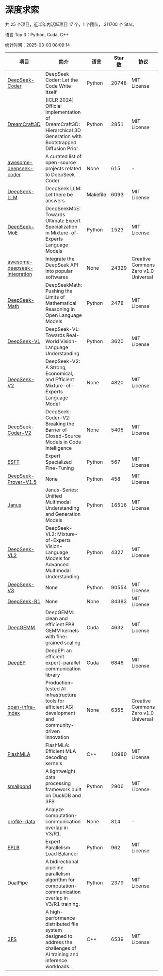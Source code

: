 # 深度求索

共 25 个项目，近半年内活跃项目 17 个，1 个团队， 311700 个 Star。

语言 Top 3：Python, Cuda, C++

统计时间：2025-03-03 08:09:14

| 项目 | 简介 | 语言 | Star 数 | 协议 | 创建时间 | 最后更新时间 | 最后提交时间 |
| --- | --- | --- | --- | --- | --- | --- | --- |
| [DeepSeek-Coder](https://github.com/deepseek-ai/DeepSeek-Coder) | DeepSeek Coder: Let the Code Write Itself | Python | 20748 | MIT License | 2023-10-20 | 2025-03-03 | 2024-05-21 |
| [DreamCraft3D](https://github.com/deepseek-ai/DreamCraft3D) | [ICLR 2024] Official implementation of DreamCraft3D: Hierarchical 3D Generation with Bootstrapped Diffusion Prior | Python | 2851 | MIT License | 2023-10-23 | 2025-03-03 | 2024-08-21 |
| [awesome-deepseek-coder](https://github.com/deepseek-ai/awesome-deepseek-coder) | A curated list of open-source projects related to DeepSeek Coder | None | 615 | - | 2023-11-06 | 2025-03-03 | 2024-04-03 |
| [DeepSeek-LLM](https://github.com/deepseek-ai/DeepSeek-LLM) | DeepSeek LLM: Let there be answers | Makefile | 6093 | MIT License | 2023-11-29 | 2025-03-03 | 2024-02-04 |
| [DeepSeek-MoE](https://github.com/deepseek-ai/DeepSeek-MoE) | DeepSeekMoE: Towards Ultimate Expert Specialization in Mixture-of-Experts Language Models | Python | 1523 | MIT License | 2024-01-02 | 2025-03-03 | 2024-01-16 |
| [awesome-deepseek-integration](https://github.com/deepseek-ai/awesome-deepseek-integration) | Integrate the DeepSeek API into popular softwares | None | 24329 | Creative Commons Zero v1.0 Universal | 2024-01-11 | 2025-03-03 | 2025-02-28 |
| [DeepSeek-Math](https://github.com/deepseek-ai/DeepSeek-Math) | DeepSeekMath: Pushing the Limits of Mathematical Reasoning in Open Language Models | Python | 2478 | MIT License | 2024-02-05 | 2025-03-03 | 2024-04-15 |
| [DeepSeek-VL](https://github.com/deepseek-ai/DeepSeek-VL) | DeepSeek-VL: Towards Real-World Vision-Language Understanding | Python | 3620 | MIT License | 2024-03-07 | 2025-03-03 | 2024-04-24 |
| [DeepSeek-V2](https://github.com/deepseek-ai/DeepSeek-V2) | DeepSeek-V2: A Strong, Economical, and Efficient Mixture-of-Experts Language Model | None | 4820 | MIT License | 2024-04-22 | 2025-03-03 | 2024-09-25 |
| [DeepSeek-Coder-V2](https://github.com/deepseek-ai/DeepSeek-Coder-V2) | DeepSeek-Coder-V2: Breaking the Barrier of Closed-Source Models in Code Intelligence | None | 5405 | MIT License | 2024-06-14 | 2025-03-03 | 2024-09-24 |
| [ESFT](https://github.com/deepseek-ai/ESFT) | Expert Specialized Fine-Tuning | Python | 567 | MIT License | 2024-07-04 | 2025-03-03 | 2024-09-22 |
| [DeepSeek-Prover-V1.5](https://github.com/deepseek-ai/DeepSeek-Prover-V1.5) | None | Python | 458 | MIT License | 2024-08-15 | 2025-03-03 | 2024-08-16 |
| [Janus](https://github.com/deepseek-ai/Janus) | Janus-Series: Unified Multimodal Understanding and Generation Models | Python | 16516 | MIT License | 2024-10-18 | 2025-03-03 | 2025-02-01 |
| [DeepSeek-VL2](https://github.com/deepseek-ai/DeepSeek-VL2) | DeepSeek-VL2: Mixture-of-Experts Vision-Language Models for Advanced Multimodal Understanding | Python | 4327 | MIT License | 2024-12-13 | 2025-03-03 | 2025-02-26 |
| [DeepSeek-V3](https://github.com/deepseek-ai/DeepSeek-V3) | None | Python | 90554 | MIT License | 2024-12-26 | 2025-03-03 | 2025-02-24 |
| [DeepSeek-R1](https://github.com/deepseek-ai/DeepSeek-R1) | None | None | 84383 | MIT License | 2025-01-20 | 2025-03-03 | 2025-02-24 |
| [DeepGEMM](https://github.com/deepseek-ai/DeepGEMM) | DeepGEMM: clean and efficient FP8 GEMM kernels with fine-grained scaling | Cuda | 4632 | MIT License | 2025-02-13 | 2025-03-03 | 2025-03-03 |
| [DeepEP](https://github.com/deepseek-ai/DeepEP) | DeepEP: an efficient expert-parallel communication library | Cuda | 6846 | MIT License | 2025-02-17 | 2025-03-03 | 2025-03-03 |
| [open-infra-index](https://github.com/deepseek-ai/open-infra-index) | Production-tested AI infrastructure tools for efficient AGI development and community-driven innovation | None | 6355 | Creative Commons Zero v1.0 Universal | 2025-02-21 | 2025-03-03 | 2025-03-01 |
| [FlashMLA](https://github.com/deepseek-ai/FlashMLA) | FlashMLA: Efficient MLA decoding kernels | C++ | 10980 | MIT License | 2025-02-21 | 2025-03-03 | 2025-03-01 |
| [smallpond](https://github.com/deepseek-ai/smallpond) | A lightweight data processing framework built on DuckDB and 3FS. | Python | 2906 | MIT License | 2025-02-24 | 2025-03-03 | 2025-03-03 |
| [profile-data](https://github.com/deepseek-ai/profile-data) | Analyze computation-communication overlap in V3/R1. | None | 814 | - | 2025-02-26 | 2025-03-03 | 2025-02-27 |
| [EPLB](https://github.com/deepseek-ai/EPLB) | Expert Parallelism Load Balancer | Python | 962 | MIT License | 2025-02-26 | 2025-03-03 | 2025-02-27 |
| [DualPipe](https://github.com/deepseek-ai/DualPipe) | A bidirectional pipeline parallelism algorithm for computation-communication overlap in V3/R1 training. | Python | 2379 | MIT License | 2025-02-26 | 2025-03-03 | 2025-02-28 |
| [3FS](https://github.com/deepseek-ai/3FS) |  A high-performance distributed file system designed to address the challenges of AI training and inference workloads.  | C++ | 6539 | MIT License | 2025-02-27 | 2025-03-03 | 2025-03-03 |
